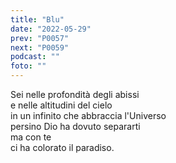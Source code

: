 ```yaml
---
title: "Blu"
date: "2022-05-29"
prev: "P0057"
next: "P0059"
podcast: ""
foto: ""
---
```


Sei nelle profondità degli abissi  
e nelle altitudini del cielo  
in un infinito che abbraccia l'Universo  
persino Dio ha dovuto separarti  
ma con te  
ci ha colorato il paradiso.
